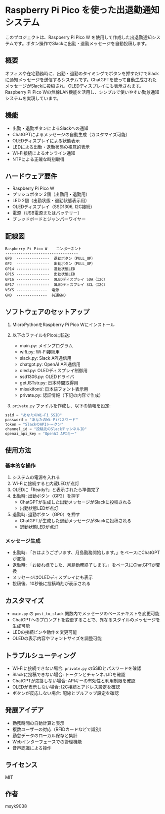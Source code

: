 # Raspberry Pi Pico を使った出退勤通知システム

このプロジェクトは、Raspberry Pi Pico W を使用して作成した出退勤通知システムです。ボタン操作でSlackに出勤・退勤メッセージを自動投稿します。

## 概要

オフィスや在宅勤務時に、出勤・退勤のタイミングでボタンを押すだけでSlackに通知メッセージを送信するシステムです。ChatGPTを使って自動生成されたメッセージがSlackに投稿され、OLEDディスプレイにも表示されます。Raspberry Pi Pico Wの無線LAN機能を活用し、シンプルで使いやすい勤怠通知システムを実現しています。

## 機能

- 出勤・退勤ボタンによるSlackへの通知
- ChatGPTによるメッセージの自動生成（カスタマイズ可能）
- OLEDディスプレイによる状態表示
- LEDによる出勤・退勤状態の視覚的表示
- Wi-Fi接続によるオンライン通知
- NTPによる正確な時刻取得

## ハードウェア要件

- Raspberry Pi Pico W
- プッシュボタン 2個（出勤用・退勤用）
- LED 2個（出勤状態・退勤状態表示用）
- OLEDディスプレイ（SSD1306, I2C接続）
- 電源（USB電源またはバッテリー）
- ブレッドボードとジャンパーワイヤー

## 配線図

```
Raspberry Pi Pico W    コンポーネント
---------------------------------
GP0  ---------------  退勤ボタン（PULL_UP）
GP2  ---------------  出勤ボタン（PULL_UP）
GP14 ---------------  退勤状態LED
GP15 ---------------  出勤状態LED
GP16 ---------------  OLEDディスプレイ SDA（I2C）
GP17 ---------------  OLEDディスプレイ SCL（I2C）
VSYS --------------  電源
GND  --------------  共通GND
```

## ソフトウェアのセットアップ

1. MicroPythonをRaspberry Pi Pico Wにインストール
2. 以下のファイルをPicoに転送:
   - main.py: メインプログラム
   - wifi.py: Wi-Fi接続用
   - slack.py: Slack API通信用
   - chatgpt.py: OpenAI API通信用
   - oled.py: OLEDディスプレイ制御用
   - ssd1306.py: OLEDドライバ
   - getJSTstr.py: 日本時間取得用
   - misakifont/: 日本語フォント表示用
   - private.py: 認証情報（下記の内容で作成）

3. `private.py` ファイルを作成し、以下の情報を設定:
```python
ssid = "あなたのWi-Fi SSID"
password = "あなたのWi-Fiパスワード"
token = "SlackのAPIトークン"
channel_id = "投稿先のSlackチャンネルID"
openai_api_key = "OpenAI APIキー"
```

## 使用方法

### 基本的な操作
1. システムの電源を入れる
2. Wi-Fiに接続すると内蔵LEDが点灯
3. OLEDに「Ready?」と表示されたら準備完了
4. 出勤時: 出勤ボタン（GP2）を押す
   - ChatGPTが生成した出勤メッセージがSlackに投稿される
   - 出勤状態LEDが点灯
5. 退勤時: 退勤ボタン（GP0）を押す
   - ChatGPTが生成した退勤メッセージがSlackに投稿される
   - 退勤状態LEDが点灯

### メッセージ生成
- 出勤時: 「おはようございます、月島勤務開始します。」をベースにChatGPTが変換
- 退勤時: 「お疲れ様でした、月島勤務終了します。」をベースにChatGPTが変換
- メッセージはOLEDディスプレイにも表示
- 投稿後、10秒後に投稿時刻が表示される

## カスタマイズ

- `main.py` の `post_to_slack` 関数内でメッセージのベーステキストを変更可能
- ChatGPTへのプロンプトを変更することで、異なるスタイルのメッセージを生成可能
- LEDの接続ピンや動作を変更可能
- OLEDの表示内容やフォントサイズを調整可能

## トラブルシューティング

- Wi-Fiに接続できない場合: `private.py` のSSIDとパスワードを確認
- Slackに投稿できない場合: トークンとチャンネルIDを確認
- ChatGPTが応答しない場合: APIキーの有効性と利用制限を確認
- OLEDが表示しない場合: I2C接続とアドレス設定を確認
- ボタンが反応しない場合: 配線とプルアップ設定を確認

## 発展アイデア

- 勤務時間の自動計算と表示
- 複数ユーザーの対応（RFIDカードなどで識別）
- 勤怠データのローカル保存と集計
- Webインターフェースでの管理機能
- 音声認識による操作

## ライセンス

MIT

## 作者

msyk9038
